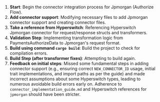 1. **Start**: Begin the connector integration process for Jpmorgan (Authorize Flow). 
2. **Add connector support**: Modifying necessary files to add Jpmorgan connector support and creating connector files. 
3. **Take a reference from Hyperswitch**: Referencing Hyperswitch Jpmorgan connector for request/response structs and transformers.
4. **Validation Step**: Implementing transformation logic from PaymentsAuthorizeData to Jpmorgan's request format. 
5. **Build using command `cargo build`**: Build the project to check for compilation errors. 
6. **Build Step (after transformer fixes)**: Attempting to build again. 
7. **Feedback on initial steps**: Missed some fundamental steps in adding connector support (e.g., ensuring correct `NEW_CONNECTOR_ID` usage, initial trait implementations, and import paths as per the guide) and made incorrect assumptions about some Hyperswitch types, leading to numerous avoidable build errors early on. Adherence to `connector_implementation_guide.md` and Hyperswitch references for `jpmorgan` should have been stricter. 